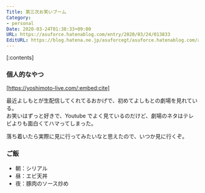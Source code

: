 ```yaml
---
Title: 第三次お笑いブーム
Category:
- personal
Date: 2020-03-24T01:38:33+09:00
URL: https://asuforce.hatenablog.com/entry/2020/03/24/013833
EditURL: https://blog.hatena.ne.jp/asuforcegt/asuforce.hatenablog.com/atom/entry/26006613539628957
---
```


[:contents]

###  個人的なやつ

[https://yoshimoto-live.com/:embed:cite]

最近よしもとが生配信してくれてるおかげで、初めてよしもとの劇場を見れている。  
お笑いはずっと好きで、Youtube でよく見ているのだけど、劇場のネタはテレビよりも面白くてハマってしまった。

落ち着いたら実際に見に行ってみたいなと思えたので、いつか見に行くぞ。

### ご飯

- 朝：シリアル
- 昼：エビ天丼
- 夜：豚肉のソース炒め
